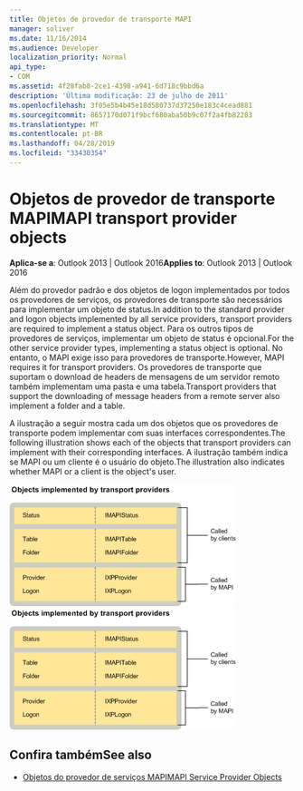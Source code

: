 ```yaml
---
title: Objetos de provedor de transporte MAPI
manager: soliver
ms.date: 11/16/2014
ms.audience: Developer
localization_priority: Normal
api_type:
- COM
ms.assetid: 4f28fab8-2ce1-4398-a941-6d718c9bbd6a
description: 'Última modificação: 23 de julho de 2011'
ms.openlocfilehash: 3f05e5b4b45e18d580737d37250e183c4cead881
ms.sourcegitcommit: 8657170d071f9bcf680aba50b9c07f2a4fb82283
ms.translationtype: MT
ms.contentlocale: pt-BR
ms.lasthandoff: 04/28/2019
ms.locfileid: "33430354"
---
```

# <a name="mapi-transport-provider-objects"></a><span data-ttu-id="e4afd-103">Objetos de provedor de transporte MAPI</span><span class="sxs-lookup"><span data-stu-id="e4afd-103">MAPI transport provider objects</span></span>
  
<span data-ttu-id="e4afd-104">**Aplica-se a**: Outlook 2013 | Outlook 2016</span><span class="sxs-lookup"><span data-stu-id="e4afd-104">**Applies to**: Outlook 2013 | Outlook 2016</span></span> 
  
<span data-ttu-id="e4afd-105">Além do provedor padrão e dos objetos de logon implementados por todos os provedores de serviços, os provedores de transporte são necessários para implementar um objeto de status.</span><span class="sxs-lookup"><span data-stu-id="e4afd-105">In addition to the standard provider and logon objects implemented by all service providers, transport providers are required to implement a status object.</span></span> <span data-ttu-id="e4afd-106">Para os outros tipos de provedores de serviços, implementar um objeto de status é opcional.</span><span class="sxs-lookup"><span data-stu-id="e4afd-106">For the other service provider types, implementing a status object is optional.</span></span> <span data-ttu-id="e4afd-107">No entanto, o MAPI exige isso para provedores de transporte.</span><span class="sxs-lookup"><span data-stu-id="e4afd-107">However, MAPI requires it for transport providers.</span></span> <span data-ttu-id="e4afd-108">Os provedores de transporte que suportam o download de headers de mensagens de um servidor remoto também implementam uma pasta e uma tabela.</span><span class="sxs-lookup"><span data-stu-id="e4afd-108">Transport providers that support the downloading of message headers from a remote server also implement a folder and a table.</span></span> 
  
<span data-ttu-id="e4afd-109">A ilustração a seguir mostra cada um dos objetos que os provedores de transporte podem implementar com suas interfaces correspondentes.</span><span class="sxs-lookup"><span data-stu-id="e4afd-109">The following illustration shows each of the objects that transport providers can implement with their corresponding interfaces.</span></span> <span data-ttu-id="e4afd-110">A ilustração também indica se MAPI ou um cliente é o usuário do objeto.</span><span class="sxs-lookup"><span data-stu-id="e4afd-110">The illustration also indicates whether MAPI or a client is the object's user.</span></span>
  
<span data-ttu-id="e4afd-111">![Objetos que os provedores de transporte implementam](media/amapi_66.gif "Objetos que os provedores de transporte implementam")</span><span class="sxs-lookup"><span data-stu-id="e4afd-111">![Objects that transport providers implement](media/amapi_66.gif "Objects that transport providers implement")</span></span>
  
## <a name="see-also"></a><span data-ttu-id="e4afd-112">Confira também</span><span class="sxs-lookup"><span data-stu-id="e4afd-112">See also</span></span>

- [<span data-ttu-id="e4afd-113">Objetos do provedor de serviços MAPI</span><span class="sxs-lookup"><span data-stu-id="e4afd-113">MAPI Service Provider Objects</span></span>](mapi-service-provider-objects.md)

